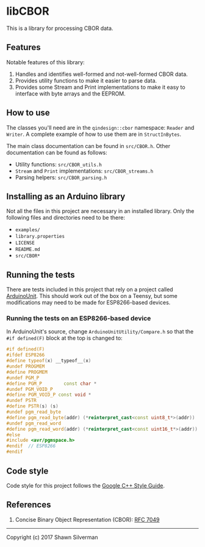 # libCBOR

This is a library for processing CBOR data.

## Features

Notable features of this library:

1. Handles and identifies well-formed and not-well-formed CBOR data.
2. Provides utility functions to make it easier to parse data.
3. Provides some Stream and Print implementations to make it easy to
   interface with byte arrays and the EEPROM.

## How to use

The classes you'll need are in the `qindesign::cbor` namespace:
`Reader` and `Writer`. A complete example of how to use them are in
`StructInBytes`.

The main class documentation can be found in `src/CBOR.h`. Other documentation
can be found as follows:

* Utility functions: `src/CBOR_utils.h`
* `Stream` and `Print` implementations: `src/CBOR_streams.h`
* Parsing helpers: `src/CBOR_parsing.h`

## Installing as an Arduino library

Not all the files in this project are necessary in an installed library.
Only the following files and directories need to be there:

* `examples/`
* `library.properties`
* `LICENSE`
* `README.md`
* `src/CBOR*`

## Running the tests

There are tests included in this project that rely on a project called
[ArduinoUnit](https://github.com/mmurdoch/arduinounit). This should work
out of the box on a Teensy, but some modifications may need to be made for
ESP8266-based devices.

### Running the tests on an ESP8266-based device

In ArduinoUnit's source, change `ArduinoUnitUtility/Compare.h` so that the
`#if defined(F)` block at the top is changed to:

```c++
#if defined(F)
#ifdef ESP8266
#define typeof(x) __typeof__(x)
#undef PROGMEM
#define PROGMEM
#undef PGM_P
#define PGM_P  		 const char *
#undef PGM_VOID_P
#define PGM_VOID_P const void *
#undef PSTR
#define PSTR(s) (s)
#undef pgm_read_byte
#define pgm_read_byte(addr) (*reinterpret_cast<const uint8_t*>(addr))
#undef pgm_read_word
#define pgm_read_word(addr) (*reinterpret_cast<const uint16_t*>(addr))
#else
#include <avr/pgmspace.h>
#endif  // ESP8266
#endif
```

## Code style

Code style for this project follows the
[Google C++ Style Guide](https://google.github.io/styleguide/cppguide.html).

## References

1. Concise Binary Object Representation (CBOR):
   [RFC 7049](https://tools.ietf.org/html/rfc7049)

---

Copyright (c) 2017 Shawn Silverman
